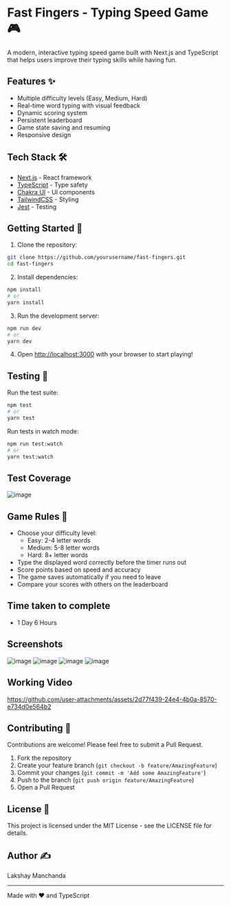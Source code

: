 # Fast Fingers - Typing Speed Game 🎮

A modern, interactive typing speed game built with Next.js and TypeScript that helps users improve their typing skills while having fun.

## Features ✨

- Multiple difficulty levels (Easy, Medium, Hard)
- Real-time word typing with visual feedback
- Dynamic scoring system
- Persistent leaderboard
- Game state saving and resuming
- Responsive design

## Tech Stack 🛠️

- [Next.js](https://nextjs.org/) - React framework
- [TypeScript](https://www.typescriptlang.org/) - Type safety
- [Chakra UI](https://chakra-ui.com/) - UI components
- [TailwindCSS](https://tailwindcss.com/) - Styling
- [Jest](https://jestjs.io/) - Testing

## Getting Started 🚀

1. Clone the repository:
```bash
git clone https://github.com/yourusername/fast-fingers.git
cd fast-fingers
```

2. Install dependencies:
```bash
npm install
# or
yarn install
```

3. Run the development server:
```bash
npm run dev
# or
yarn dev
```

4. Open [http://localhost:3000](http://localhost:3000) with your browser to start playing!

## Testing 🧪

Run the test suite:
```bash
npm test
# or
yarn test
```

Run tests in watch mode:
```bash
npm run test:watch
# or
yarn test:watch
```
## Test Coverage
![image](https://github.com/user-attachments/assets/bd7e8044-b8a3-4374-947c-507f4e3d26fd)

## Game Rules 📜

- Choose your difficulty level:
  - Easy: 2-4 letter words
  - Medium: 5-8 letter words
  - Hard: 8+ letter words
- Type the displayed word correctly before the timer runs out
- Score points based on speed and accuracy
- The game saves automatically if you need to leave
- Compare your scores with others on the leaderboard

## Time taken to complete
- 1 Day 6 Hours

## Screenshots
![image](https://github.com/user-attachments/assets/e935c44a-3002-4f98-b55f-41e5a137d762)
![image](https://github.com/user-attachments/assets/d2b9da1d-a59b-41b8-a73a-105742ab74b5)
![image](https://github.com/user-attachments/assets/e87f93fc-7514-4c87-a3c6-f6bc814060ff)
![image](https://github.com/user-attachments/assets/a992abdb-05b9-4674-856e-0f20a9d0ef37)


## Working Video
https://github.com/user-attachments/assets/2d77f439-24e4-4b0a-8570-e734d0e564b2


## Contributing 🤝

Contributions are welcome! Please feel free to submit a Pull Request.

1. Fork the repository
2. Create your feature branch (`git checkout -b feature/AmazingFeature`)
3. Commit your changes (`git commit -m 'Add some AmazingFeature'`)
4. Push to the branch (`git push origin feature/AmazingFeature`)
5. Open a Pull Request

## License 📄

This project is licensed under the MIT License - see the LICENSE file for details.


## Author ✍️

Lakshay Manchanda

---

Made with ❤️ and TypeScript
